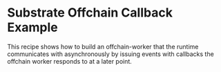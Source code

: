 # Substrate Offchain Callback Example

This recipe shows how to build an offchain-worker that the runtime communicates with asynchronously by issuing events with callbacks the offchain worker responds to at a later point.
